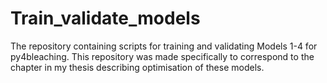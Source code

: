 # Train_validate_models
The repository containing scripts for training and validating Models 1-4 for py4bleaching. This repository was made specifically to correspond to the chapter in my thesis describing optimisation of these models. 
